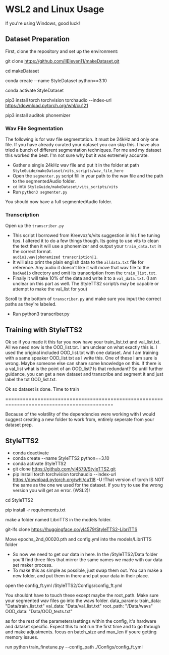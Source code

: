 
# WSL2 and Linux Usage 

If you're using Windows, good luck!

## Dataset Preparation

First, clone the repository and set up the environment:


git clone https://github.com/IIEleven11/makeDataset.git

cd makeDataset

conda create --name StyleDataset python==3.10

conda activate StyleDataset

pip3 install torch torchvision torchaudio --index-url https://download.pytorch.org/whl/cu121

pip3 install auditok phonemizer


### Wav File Segmentation

The following is for wav file segmentation. It must be 24kHz and only one file. If you have already curated your dataset you can skip this. I have also tried a bunch of different segmentation techniques. For me and my dataset this worked the best. I'm not sure why but it was extremely accurate.

- Gather a single 24kHz wav file and put it in the folder at path `StyleGuide/makeDataset/vits_scripts/wav_file_here`
- Open the `segmenter.py` script fill in your path to the wav file and the path to the segmentedAudio folder.
- `cd` into `StyleGuide/makeDataset/vits_scripts/vits`
- Run `python3 segmenter.py`

You should now have a full segmentedAudio folder.

### Transcription

Open up the `transcriber.py`

- This script I borrowed from Kreevoz's/vits suggestion in his fine tuning tips. I altered it to do a few things though. Its going to use vits to clean the text then it will use a phonemizer and output your `train_data.txt` in the correct format.  
`audio1.wav|phonemized transcription|1`. 
- It will also print the plain english data to the `alldata.txt` file for reference. Any audio it doesn't like it will move that wav file to the `badAudio` directory and omit its transcription from the `train_list.txt`. 
- Finally it will take 10% of the data and write it to a `val_data.txt`. (I am unclear on this part as well. The StyleTTS2 script/s may be capable or attempt to make the val_list for you)

Scroll to the bottom of `transcriber.py` and make sure you input the correct paths as they're labeled.

- Run python3 transcriber.py



## Training with StyleTTS2


Ok so if you made it this far you now have your train_list.txt and val_list.txt. All we need now is the OOD_list.txt. I am unclear on what exactly this is. I used the original included OOD_list.txt with one dataset. And I am training with a same speaker OOD_list.txt as I write this. One of these I am sure is wrong. Maybe someone else can share some knowledge on this. If there is a val_list what is the point of an OOD_list? Is that redundant? So until further guidance, you can get a new dataset and transcribe and segment it and just label the txt OOD_list.txt. 

Ok so dataset is done. Time to train

===========================================================================================

Because of the volatility of the dependencies were working with I would suggest creating a new folder to work from, entirely seperate from your dataset prep.


## StyleTTS2

- conda deactivate
- conda create --name StyleTTS2 python==3.10
- conda activate StyleTTS2
- git clone https://github.com/yl4579/StyleTTS2.git
- pip install torch torchvision torchaudio --index-url https://download.pytorch.org/whl/cu118 -U
!That version of torch IS NOT the same as the one we used for the dataset. If you try to use the wrong version you will get an error. (WSL2)!

cd StyleTTS2

pip install -r requirements.txt

make a folder named LibriTTS in the models folder.

git-lfs clone https://huggingface.co/yl4579/StyleTTS2-LibriTTS

Move epochs_2nd_00020.pth and config.yml into the models/LibriTTS folder


- So now we need to get our data in here. In the /StyleTTS2/Data folder you'll find three files that mirror the same names we made with our data set maker process. 
- To make this as simple as possible, just swap them out. You can make a new folder, and put them in there and put your data in their place.

open the config_ft.yml
/StyleTTS2/Configs/config_ft.yml

You shouldnt have to touch these except maybe the root_path. Make sure your segmented wav files go into the wavs folder.
data_params:
  train_data: "Data/train_list.txt"
  val_data: "Data/val_list.txt"
  root_path: "/Data/wavs"
  OOD_data: "Data/OOD_texts.txt"

as for the rest of the parameters/settings within the config, it's hardware and dataset specific. Expect this to not run the first time and to go through and make adjustments. focus on batch_size and max_len if youre getting memory issues.

run 
python train_finetune.py --config_path ./Configs/config_ft.yml
